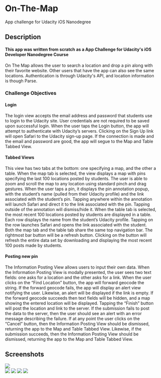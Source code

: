 # On-The-Map
App challenge for Udacity iOS Nanodegree 

## Description
#### This app was written from scratch as a App Challenge for Udacity's iOS Developer Nanodegree Course
On The Map allows the user to search a location and drop a pin along with their favorite website. Other users that have the app can also see the same locations.
Authentication is through Udacity's API, and location information is though Parse.

### Challenge Objectives

#### Login
The login view accepts the email address and password that students use to login to the Udacity site. User credentials are not required to be saved upon successful login.
When the user taps the Login button, the app will attempt to authenticate with Udacity’s servers.
Clicking on the Sign Up link will open Safari to the Udacity sign-up page.
If the connection is made and the email and password are good, the app will segue to the Map and Table Tabbed View.
#### Tabbed Views
This view has two tabs at the bottom: one specifying a map, and the other a table.
When the map tab is selected, the view displays a map with pins specifying the last 100 locations posted by students.
The user is able to zoom and scroll the map to any location using standard pinch and drag gestures.
When the user taps a pin, it displays the pin annotation popup, with the student’s name (pulled from their Udacity profile) and the link associated with the student’s pin.
Tapping anywhere within the annotation will launch Safari and direct it to the link associated with the pin.
Tapping outside of the annotation will dismiss/hide it.
When the table tab is selected, the most recent 100 locations posted by students are displayed in a table. Each row displays the name from the student’s Udacity profile. Tapping on the row launches Safari and opens the link associated with the student.
Both the map tab and the table tab share the same top navigation bar.
The rightmost bar button will be a refresh button. Clicking on the button will refresh the entire data set by downloading and displaying the most recent 100 posts made by students.
#### Posting new pin
The Information Posting View allows users to input their own data.
When the Information Posting View is modally presented, the user sees two text fields: one asks for a location and the other asks for a link.
When the user clicks on the “Find Location” button, the app will forward geocode the string. If the forward geocode fails, the app will display an alert view notifying the user. Likewise, an alert will be displayed if the link is empty.
If the forward geocode succeeds then text fields will be hidden, and a map showing the entered location will be displayed. Tapping the “Finish” button will post the location and link to the server.
If the submission fails to post the data to the server, then the user should see an alert with an error message describing the failure.
If at any point the user clicks on the “Cancel” button, then the Information Posting View should be dismissed, returning the app to the Map and Table Tabbed View.
Likewise, if the submission succeeds, then the Information Posting View should be dismissed, returning the app to the Map and Table Tabbed View.
## Screenshots
![](<On The Map Demo Images/OnTheMapLogin.png>) </br>
![](<On The Map Demo Images/OnTheMapNewPin.png>) ![](<On The Map Demo Images/OnTheMapTableView.png>)
![](<On The Map Demo Images/OnTheMapVerifyLocation.png>) ![](<On The Map Demo Images/OnTheMapViewMap.png>)

